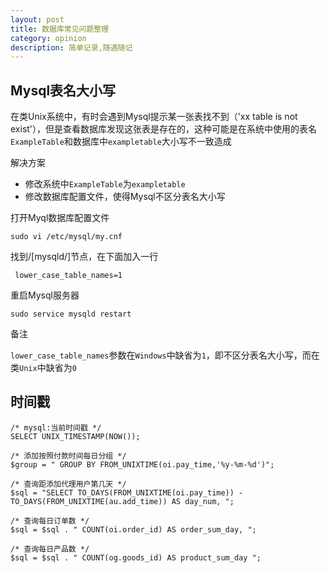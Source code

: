 ```yaml
---
layout: post
title: 数据库常见问题整理
category: opinion
description: 简单记录,随遇随记
---
```


## Mysql表名大小写

在类Unix系统中，有时会遇到Mysql提示某一张表找不到（'xx table is not exist'），但是查看数据库发现这张表是存在的，这种可能是在系统中使用的表名`ExampleTable`和数据库中`exampletable`大小写不一致造成

解决方案

* 修改系统中`ExampleTable`为`exampletable`
* 修改数据库配置文件，使得Mysql不区分表名大小写

打开Myql数据库配置文件

    sudo vi /etc/mysql/my.cnf

找到/[mysqld/]节点，在下面加入一行

     lower_case_table_names=1

重启Mysql服务器

    sudo service mysqld restart

备注

`lower_case_table_names`参数在`Windows`中缺省为`1`，即不区分表名大小写，而在类`Unix`中缺省为`0`

## 时间戳

    /* mysql:当前时间戳 */
    SELECT UNIX_TIMESTAMP(NOW());

    /* 添加按照付款时间每日分组 */
    $group = " GROUP BY FROM_UNIXTIME(oi.pay_time,'%y-%m-%d')";

    /* 查询距添加代理用户第几天 */
    $sql = "SELECT TO_DAYS(FROM_UNIXTIME(oi.pay_time)) - TO_DAYS(FROM_UNIXTIME(au.add_time)) AS day_num, ";

    /* 查询每日订单数 */
    $sql = $sql . " COUNT(oi.order_id) AS order_sum_day, ";

    /* 查询每日产品数 */
    $sql = $sql . " COUNT(og.goods_id) AS product_sum_day ";
